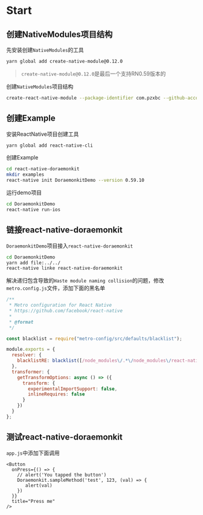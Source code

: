 # Start

## 创建NativeModules项目结构

先安装创建`NativeModules`的工具

```sh
yarn global add create-native-module@0.12.0
```

> `create-native-module@0.12.0`是最后一个支持RN0.59版本的

创建`NativeModules`项目结构

```sh
create-react-native-module --package-identifier com.pzxbc --github-account pzxbc --author-name pzxbc --author-email pzxbc@qq.com doraemonkit
```

## 创建Example

安装ReactNative项目创建工具

```sh
yarn global add react-native-cli
```

创建Example

```sh
cd react-native-doraemonkit
mkdir examples
react-native init DoraemonkitDemo --version 0.59.10
```

运行demo项目

```sh
cd DoraemonkitDemo
react-native run-ios
```

## 链接react-native-doraemonkit

`DoraemonkitDemo`项目接入`react-native-doraemonkit`

```sh
cd DoraemonkitDemo
yarn add file:../../
react-native linke react-native-doraemonkit
```

解决递归包含导致的`Haste module naming collision`的问题，修改`metro.config.js`文件，添加下面的黑名单

```js
/**
 * Metro configuration for React Native
 * https://github.com/facebook/react-native
 *
 * @format
 */

const blacklist = require("metro-config/src/defaults/blacklist");

module.exports = {
  resolver: {
    blacklistRE: blacklist([/node_modules\/.*\/node_modules\/react-native\/.*/])
  },
  transformer: {
    getTransformOptions: async () => ({
      transform: {
        experimentalImportSupport: false,
        inlineRequires: false
      }
    })
  }
}; 
```

## 测试react-native-doraemonkit

`app.js`中添加下面调用

```tsx
<Button
  onPress={() => {
    // alert('You tapped the button')
    Doraemonkit.sampleMethod('test', 123, (val) => {
       alert(val)
    })
  }}
  title="Press me"
/>
```